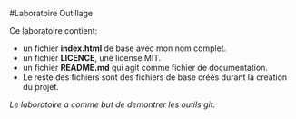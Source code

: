 #Laboratoire Outillage

Ce laboratoire contient: 
- un fichier **index.html** de base avec mon nom complet.
- un fichier **LICENCE**, une license MIT.
- un fichier **README.md** qui agit comme fichier de documentation.
- Le reste des fichiers sont des fichiers de base créés durant la creation du projet.

*Le laboratoire a comme but de demontrer les outils git.*